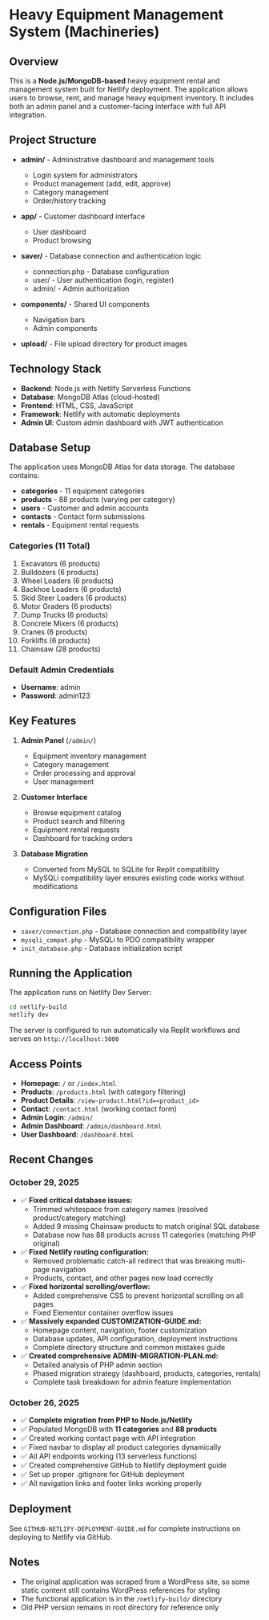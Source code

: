 # Heavy Equipment Management System (Machineries)

## Overview
This is a **Node.js/MongoDB-based** heavy equipment rental and management system built for Netlify deployment. The application allows users to browse, rent, and manage heavy equipment inventory. It includes both an admin panel and a customer-facing interface with full API integration.

## Project Structure
- **admin/** - Administrative dashboard and management tools
  - Login system for administrators
  - Product management (add, edit, approve)
  - Category management
  - Order/history tracking
  
- **app/** - Customer dashboard interface
  - User dashboard
  - Product browsing
  
- **saver/** - Database connection and authentication logic
  - connection.php - Database configuration
  - user/ - User authentication (login, register)
  - admin/ - Admin authorization
  
- **components/** - Shared UI components
  - Navigation bars
  - Admin components
  
- **upload/** - File upload directory for product images

## Technology Stack
- **Backend**: Node.js with Netlify Serverless Functions
- **Database**: MongoDB Atlas (cloud-hosted)
- **Frontend**: HTML, CSS, JavaScript
- **Framework**: Netlify with automatic deployments
- **Admin UI**: Custom admin dashboard with JWT authentication

## Database Setup
The application uses MongoDB Atlas for data storage. The database contains:
- **categories** - 11 equipment categories
- **products** - 88 products (varying per category)
- **users** - Customer and admin accounts
- **contacts** - Contact form submissions
- **rentals** - Equipment rental requests

### Categories (11 Total)
1. Excavators (6 products)
2. Bulldozers (6 products)
3. Wheel Loaders (6 products)
4. Backhoe Loaders (6 products)
5. Skid Steer Loaders (6 products)
6. Motor Graders (6 products)
7. Dump Trucks (6 products)
8. Concrete Mixers (6 products)
9. Cranes (6 products)
10. Forklifts (6 products)
11. Chainsaw (28 products)

### Default Admin Credentials
- **Username**: admin
- **Password**: admin123

## Key Features
1. **Admin Panel** (`/admin/`)
   - Equipment inventory management
   - Category management
   - Order processing and approval
   - User management

2. **Customer Interface**
   - Browse equipment catalog
   - Product search and filtering
   - Equipment rental requests
   - Dashboard for tracking orders

3. **Database Migration**
   - Converted from MySQL to SQLite for Replit compatibility
   - MySQLi compatibility layer ensures existing code works without modifications

## Configuration Files
- `saver/connection.php` - Database connection and compatibility layer
- `mysqli_compat.php` - MySQLi to PDO compatibility wrapper
- `init_database.php` - Database initialization script

## Running the Application
The application runs on Netlify Dev Server:
```bash
cd netlify-build
netlify dev
```

The server is configured to run automatically via Replit workflows and serves on `http://localhost:5000`

## Access Points
- **Homepage**: `/` or `/index.html`
- **Products**: `/products.html` (with category filtering)
- **Product Details**: `/view-product.html?id=<product_id>`
- **Contact**: `/contact.html` (working contact form)
- **Admin Login**: `/admin/`
- **Admin Dashboard**: `/admin/dashboard.html`
- **User Dashboard**: `/dashboard.html`

## Recent Changes

### October 29, 2025
- ✅ **Fixed critical database issues:**
  - Trimmed whitespace from category names (resolved product/category matching)
  - Added 9 missing Chainsaw products to match original SQL database
  - Database now has 88 products across 11 categories (matching PHP original)
- ✅ **Fixed Netlify routing configuration:**
  - Removed problematic catch-all redirect that was breaking multi-page navigation
  - Products, contact, and other pages now load correctly
- ✅ **Fixed horizontal scrolling/overflow:**
  - Added comprehensive CSS to prevent horizontal scrolling on all pages
  - Fixed Elementor container overflow issues
- ✅ **Massively expanded CUSTOMIZATION-GUIDE.md:**
  - Homepage content, navigation, footer customization
  - Database updates, API configuration, deployment instructions
  - Complete directory structure and common mistakes guide
- ✅ **Created comprehensive ADMIN-MIGRATION-PLAN.md:**
  - Detailed analysis of PHP admin section
  - Phased migration strategy (dashboard, products, categories, rentals)
  - Complete task breakdown for admin feature implementation

### October 26, 2025
- ✅ **Complete migration from PHP to Node.js/Netlify**
- ✅ Populated MongoDB with **11 categories** and **88 products**
- ✅ Created working contact page with API integration
- ✅ Fixed navbar to display all product categories dynamically
- ✅ All API endpoints working (13 serverless functions)
- ✅ Created comprehensive GitHub to Netlify deployment guide
- ✅ Set up proper .gitignore for GitHub deployment
- ✅ All navigation links and footer links working properly

## Deployment
See `GITHUB-NETLIFY-DEPLOYMENT-GUIDE.md` for complete instructions on deploying to Netlify via GitHub.

## Notes
- The original application was scraped from a WordPress site, so some static content still contains WordPress references for styling
- The functional application is in the `/netlify-build/` directory
- Old PHP version remains in root directory for reference only
